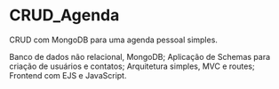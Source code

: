 # CRUD_Agenda

CRUD com MongoDB para uma agenda pessoal simples.

Banco de dados não relacional, MongoDB;
Aplicação de Schemas para criação de usuários e contatos;
Arquitetura simples, MVC e routes;
Frontend com EJS e JavaScript.
